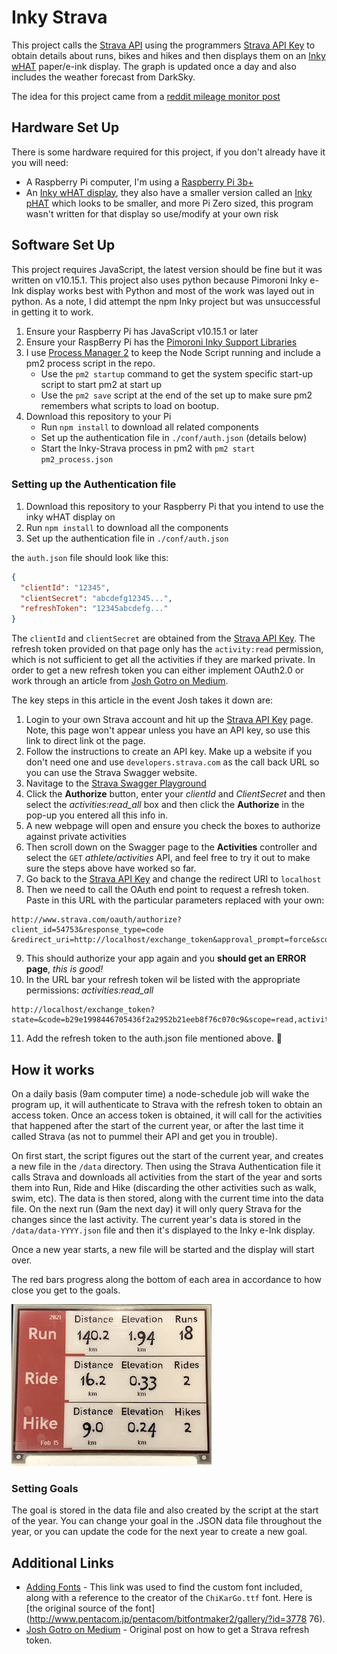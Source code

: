 # Inky Strava

This project calls the [Strava API](http://developers.strava.com/docs/reference/#api-Activities-getLoggedInAthleteActivities) using the programmers
[Strava API Key](https://www.strava.com/settings/api) to obtain details about runs, bikes and hikes and then displays them on an [Inky wHAT](https://shop.pimoroni.com/products/inky-what?variant=21214020436051) paper/e-ink display. The graph is updated once a day and also includes the weather forecast from
DarkSky.

The idea for this project came from a [reddit mileage monitor post](https://www.reddit.com/r/RASPBERRY_PI_PROJECTS/comments/k9569y/strava_mileage_monitor_eink_pi_zero_w/)

## Hardware Set Up

There is some hardware required for this project, if you don't already have it you will need:

* A Raspberry Pi computer, I'm using a [Raspberry Pi 3b+](https://www.raspberrypi.org/products/raspberry-pi-3-model-b-plus/)
* An [Inky wHAT display](https://shop.pimoroni.com/products/inky-what?variant=21214020436051), they also have a smaller version called an [Inky pHAT](https://shop.pimoroni.com/products/inky-phat?variant=12549254217811) which looks to be smaller, and more Pi Zero sized, this program wasn't written for that display so use/modify at your own risk

## Software Set Up

This project requires JavaScript, the latest version should be fine but it was written on v10.15.1. 
This project also uses python because Pimoroni Inky e-Ink display works best with Python and most of the work was layed out in python. As a note, I did attempt the npm Inky project but was unsuccessful in getting it to work.

1. Ensure your Raspberry Pi has JavaScript v10.15.1 or later
2. Ensure your RaspBerry Pi has the [Pimoroni Inky Support Libraries](https://github.com/pimoroni/inky)
3. I use [Process Manager 2](https://pm2.keymetrics.io/) to keep the Node Script running and include a pm2 process script in the repo. 
    * Use the `pm2 startup` command to get the system specific start-up script to start pm2 at start up
    * Use the `pm2 save` script at the end of the set up to make sure pm2 remembers what scripts to load on bootup.
4. Download this repository to your Pi
    * Run `npm install` to download all related components
    * Set up the authentication file in `./conf/auth.json` (details below)
    * Start the Inky-Strava process in pm2 with `pm2 start pm2_process.json`

### Setting up the Authentication file

1. Download this repository to your Raspberry Pi that you intend to use the inky wHAT display on
2. Run `npm install` to download all the components
3. Set up the authentication file in `./conf/auth.json`

the `auth.json` file should look like this:
```json
{
  "clientId": "12345",
  "clientSecret": "abcdefg12345...",
  "refreshToken": "12345abcdefg..."
}
```
The `clientId` and `clientSecret` are obtained from the [Strava API Key](https://www.strava.com/settings/api). The refresh token provided on that page only has the `activity:read` permission, which is not sufficient to get all the activities if they are marked private. In order to get a new refresh token
you can either implement OAuth2.0 or work through an article from [Josh Gotro on Medium](https://medium.com/javascript-in-plain-english/strava-api-react-app-326e63527e2c).

The key steps in this article in the event Josh takes it down are:

1. Login to your own Strava account and hit up the [Strava API Key](https://www.strava.com/settings/api) page. Note, this page won't appear unless you have an API key, so use this link to direct link ot the page.
2. Follow the instructions to create an API key. Make up a website if you don't need one and use `developers.strava.com` as the call back URL so you can use the Strava Swagger website. 
3. Navitage to the [Strava Swagger Playground](https://developers.strava.com/playground)
4. Click the **Authorize** button, enter your _clientId_ and _ClientSecret_ and then select the _activities:read_all_ box and then click the **Authorize** in the pop-up you entered all this info in.
5. A new webpage will open and ensure you check the boxes to authorize against private activities
6. Then scroll down on the Swagger page to the **Activities** controller and select the `GET` _athlete/activities_ API, and feel free to try it out to make sure the steps above have worked so far.
7. Go back to the [Strava API Key](https://www.strava.com/settings/api) and change the redirect URI to `localhost`
8.  Then we need to call the OAuth end point to request a refresh token. Paste in this URL with the particular parameters replaced with your own:
```
http://www.strava.com/oauth/authorize?client_id=54753&response_type=code
&redirect_uri=http://localhost/exchange_token&approval_prompt=force&scope=activity:read_all
```
9. This should authorize your app again and you **should get an ERROR page**, _this is good!_
10. In the URL bar your refresh token wil be listed with the appropriate permissions: _activities:read_all_
```
http://localhost/exchange_token?state=&code=b29e1998446705436f2a2952b21eeb8f76c070c9&scope=read,activity:read_all
```
11. Add the refresh token to the auth.json file mentioned above. 🎉

## How it works

On a daily basis (9am computer time) a node-schedule job will wake the program up, it will authenticate to Strava with the refresh token to obtain an access token. Once an access token is obtained, it will call for the activities that happened after the start of the current year, or after the last time it called Strava (as not to pummel their API and get you in trouble).

On first start, the script figures out the start of the current year, and creates a new file in the `/data` directory. Then using the Strava Authentication file it calls Strava and downloads all activities from the start of the year and sorts them into Run, Ride and Hike (discarding the other activities such as walk, swim, etc). The data is then stored, along with the current time into the data file. On the next run (9am the next day) it will only query Strava for the changes since the last activity. The current year's data is stored in the `/data/data-YYYY.json` file and then it's displayed to the Inky e-Ink display.

Once a new year starts, a new file will be started and the display will start over.

The red bars progress along the bottom of each area in accordance to how close you get to the goals.

![](example/inky-strava-example.jpg?raw=true)

### Setting Goals

The goal is stored in the data file and also created by the script at the start of the year. You can change your goal in the .JSON data file throughout the year, or you can update the code for the next year to create a new goal.

## Additional Links

* [Adding Fonts](https://forums.pimoroni.com/t/inky-phat-add-fonts/5438) - This link was used to find the custom font included, along with a reference to the creator of the `ChiKarGo.ttf` font. Here is [the original source of the font](http://www.pentacom.jp/pentacom/bitfontmaker2/gallery/?id=3778 76).
* [Josh Gotro on Medium](https://medium.com/javascript-in-plain-english/strava-api-react-app-326e63527e2c) - Original post on how to get a Strava refresh token.